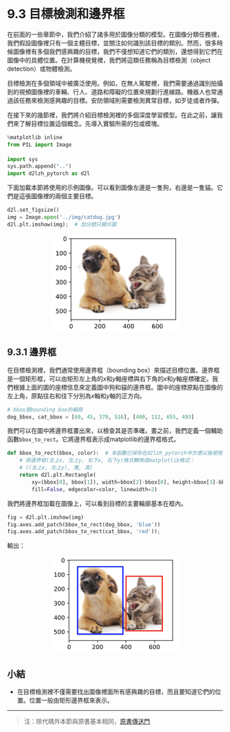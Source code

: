 # 9.3 目標檢測和邊界框

在前面的一些章節中，我們介紹了諸多用於圖像分類的模型。在圖像分類任務裡，我們假設圖像裡只有一個主體目標，並關注如何識別該目標的類別。然而，很多時候圖像裡有多個我們感興趣的目標，我們不僅想知道它們的類別，還想得到它們在圖像中的具體位置。在計算機視覺裡，我們將這類任務稱為目標檢測（object detection）或物體檢測。

目標檢測在多個領域中被廣泛使用。例如，在無人駕駛裡，我們需要通過識別拍攝到的視頻圖像裡的車輛、行人、道路和障礙的位置來規劃行進線路。機器人也常通過該任務來檢測感興趣的目標。安防領域則需要檢測異常目標，如歹徒或者炸彈。

在接下來的幾節裡，我們將介紹目標檢測裡的多個深度學習模型。在此之前，讓我們來了解目標位置這個概念。先導入實驗所需的包或模塊。

``` python
%matplotlib inline
from PIL import Image

import sys
sys.path.append("..") 
import d2lzh_pytorch as d2l
```

下面加載本節將使用的示例圖像。可以看到圖像左邊是一隻狗，右邊是一隻貓。它們是這張圖像裡的兩個主要目標。

``` python
d2l.set_figsize()
img = Image.open('../img/catdog.jpg')
d2l.plt.imshow(img);  # 加分號只顯示圖
```
<div align=center>
<img width="300" src="../img/chapter09/9.3_output1.png"/>
</div>

## 9.3.1 邊界框

在目標檢測裡，我們通常使用邊界框（bounding box）來描述目標位置。邊界框是一個矩形框，可以由矩形左上角的$x$和$y$軸座標與右下角的$x$和$y$軸座標確定。我們根據上面的圖的座標信息來定義圖中狗和貓的邊界框。圖中的座標原點在圖像的左上角，原點往右和往下分別為$x$軸和$y$軸的正方向。

``` python
# bbox是bounding box的縮寫
dog_bbox, cat_bbox = [60, 45, 378, 516], [400, 112, 655, 493]
```

我們可以在圖中將邊界框畫出來，以檢查其是否準確。畫之前，我們定義一個輔助函數`bbox_to_rect`。它將邊界框表示成matplotlib的邊界框格式。

``` python
def bbox_to_rect(bbox, color):  # 本函數已保存在d2lzh_pytorch中方便以後使用
    # 將邊界框(左上x, 左上y, 右下x, 右下y)格式轉換成matplotlib格式：
    # ((左上x, 左上y), 寬, 高)
    return d2l.plt.Rectangle(
        xy=(bbox[0], bbox[1]), width=bbox[2]-bbox[0], height=bbox[3]-bbox[1],
        fill=False, edgecolor=color, linewidth=2)
```

我們將邊界框加載在圖像上，可以看到目標的主要輪廓基本在框內。

``` python
fig = d2l.plt.imshow(img)
fig.axes.add_patch(bbox_to_rect(dog_bbox, 'blue'))
fig.axes.add_patch(bbox_to_rect(cat_bbox, 'red'));
```
輸出：
<div align=center>
<img width="300" src="../img/chapter09/9.3_output2.png"/>
</div>

## 小結

* 在目標檢測裡不僅需要找出圖像裡面所有感興趣的目標，而且要知道它們的位置。位置一般由矩形邊界框來表示。


-----------
> 注：除代碼外本節與原書基本相同，[原書傳送門](https://zh.d2l.ai/chapter_computer-vision/bounding-box.html)
